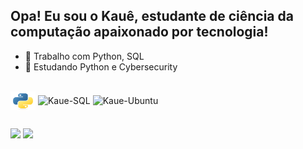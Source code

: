 ## Opa! Eu sou o Kauê, estudante de ciência da computação apaixonado por tecnologia!
- 🎒 Trabalho com Python, SQL
- 🌱 Estudando Python e Cybersecurity

<div style="display: inline_block"><br>
  <img align="center" alt="Kaue-Python" height="30" width="40" src="https://raw.githubusercontent.com/devicons/devicon/master/icons/python/python-original.svg">
  <img align="center" alt="Kaue-SQL" heigh="30" width="40"
src="https://cdn.jsdelivr.net/gh/devicons/devicon@latest/icons/mysql/mysql-original.svg">
  <img align="center" alt="Kaue-Ubuntu" heigh="30" width="40"
src="https://cdn.jsdelivr.net/gh/devicons/devicon@latest/icons/ubuntu/ubuntu-original.svg">
</div>
  
  ##
 
<div>  
  <a href = "mailto:kauego58@gmail.com"><img src="https://img.shields.io/badge/-Gmail-%23333?style=for-the-badge&logo=gmail&logoColor=white" target="_blank"></a>
  <a href="https://www.linkedin.com/in/kauebfoliveira/" target="_blank"><img src="https://img.shields.io/badge/-LinkedIn-%230077B5?style=for-the-badge&logo=linkedin&logoColor=white" target="_blank"></a> 
  
</div>
